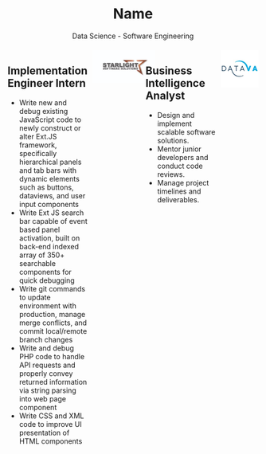 <div align="center">
  <h1>Name</h1>
  <p>Data Science - Software Engineering</p>
</div>

<div style="display: flex; justify-content: center; margin-top: 20px;">
  <div style="width: 45%; text-align: left; margin-right: 5%; display: flex; align-items: flex-start;">
    <div>
      <h2>Implementation Engineer Intern</h2>
      <ul style="list-style-type: disc;">
        <li>Write new and debug existing JavaScript code to newly construct or alter Ext.JS framework, specifically hierarchical panels and tab bars with dynamic elements such as buttons, dataviews, and user input components</li>
        <li>Write Ext JS search bar capable of event based panel activation, built on back-end indexed array of 350+ searchable components for quick debugging</li>
        <li>Write git commands to update environment with production, manage merge conflicts, and commit local/remote branch changes</li>
        <li>Write and debug PHP code to handle API requests and properly convey returned information via string parsing into web page component</li>
        <li>Write CSS and XML code to improve UI presentation of HTML components</li>
      </ul>
    </div>
    <img src="Images/download.jpg" alt="Senior Data Scientist" style="max-width: 125px; margin-left: 10px;">
  </div>
  <div style="width: 45%; text-align: left; margin-left: 5%; display: flex; align-items: flex-start;">
    <div>
      <h2>Business Intelligence Analyst</h2>
      <ul style="list-style-type: disc;">
        <li>Design and implement scalable software solutions.</li>
        <li>Mentor junior developers and conduct code reviews.</li>
        <li>Manage project timelines and deliverables.</li>
      </ul>
    </div>
    <img src="Images/datava_logo.jpg" alt="Lead Software Engineer" style="max-width: 75px; margin-left: 10px;">
  </div>
</div>
